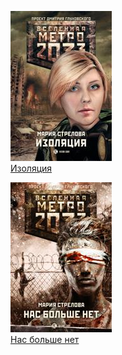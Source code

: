 ![](Изоляция.jpg)  
[Изоляция](Изоляция.md)

![](Нас%20больше%20нет.jpg)  
[Нас больше нет](Нас%20больше%20нет.md)
